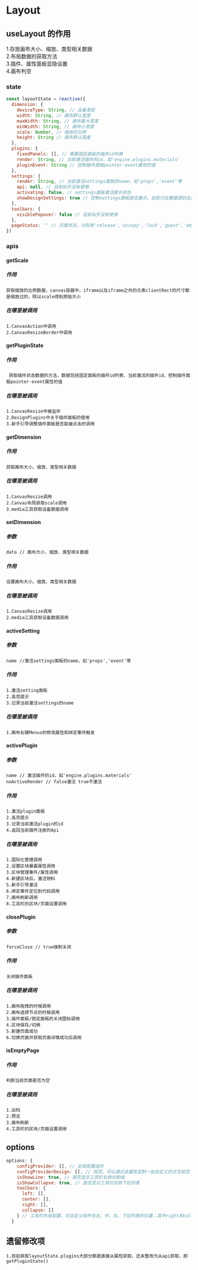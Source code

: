 # Layout

## useLayout 的作用
1.存放画布大小、缩放、类型相关数据  
2.布局数据的获取方法  
3.插件、属性面板显隐设置  
4.画布判空


### state
```js
const layoutState = reactive({
  dimension: {
    deviceType: String, // 设备类型
    width: String, // 画布默认宽度
    maxWidth: String, // 画布最大宽度
    minWidth: String, // 画布小宽度
    scale: Number, // 缩放的比例
    height: String // 画布默认高度
  },
  plugins: {
    fixedPanels: [], // 需要固定面板的插件id列表
    render: String, // 当前激活插件的id，如'engine.plugins.materials'
    pluginEvent: String // 控制插件面板pointer-event属性的值
  },
  settings: {
    render: String, // 当前激活settings面板的name，如'props','event'等
    api: null, // 目前似乎没有使用
    activating: false, // settings面版激活提示状态
    showDesignSettings: true // 控制settings面板是否展示。目前只在数据源的全屏查看时为false
  },
  toolbars: {
    visiblePopover: false // 目前似乎没有使用
  },
  pageStatus: '' // 页面状态，分别有'release','occupy','lock','guest','empty','p_webcenter','developer'
})
```

### apis

#### getScale
##### 作用
    获取缩放的比例数据，canvas容器中，iframe以及iframe之外的元素clientRect的尺寸都是缩放过的，除以scale得到原始大小
##### 在哪里被调用
    1.CanvasAction中调用
    2.CanvasResizeBorder中调用


#### getPluginState
##### 作用
     获取插件状态数据的方法，数据包括固定面板的插件id列表、当前激活的插件id、控制插件面板pointer-event属性的值
##### 在哪里被调用
    1.CanvasResize中被监听
    2.DesignPlugins中关于插件面板的使用
    3.新手引导调整插件面板是否能被点击的调用


#### getDimension
##### 作用
    获取画布大小、缩放、类型相关数据
##### 在哪里被调用
    1.CanvasResize调用
    2.Canvas布局获取scale调用
    3.media工具获取设备数据调用


#### setDimension
##### 参数
    data // 画布大小、缩放、类型相关数据
##### 作用
    设置画布大小、缩放、类型相关数据
##### 在哪里被调用
    1.CanvasResize调用
    2.media工具获取设备数据调用


#### activeSetting
##### 参数
    name //激活settings面板的name，如'props','event'等
##### 作用
    1.激活setting面板
    2.高亮提示
    3.记录当前激活settings的name
##### 在哪里被调用
    1.画布右键Menus的修改属性和绑定事件触发


#### activePlugin
##### 参数
    name // 激活插件的id，如'engine.plugins.materials'
    noActiveRender // false激活 true不激活
##### 作用
    1.激活plugin面板
    2.高亮提示
    3.记录当前激活plugin的id
    4.返回当前插件注册的Api
##### 在哪里被调用
    1.国际化管理调用
    2.设置区块暴露属性调用
    3.区块管理事件/属性调用
    4.新建区块后，激活物料
    5.新手引导激活
    6.绑定事件定位到代码调用
    7.画布刷新调用
    8.工具栏的区块/页面设置调用
    

#### closePlugin
##### 参数
    forceClose // true强制关闭
##### 作用
    关闭插件面板
##### 在哪里被调用
    1.画布拖拽的时候调用
    2.画布选择节点的时候调用
    3.插件面板/锁定面板的关闭图标调用
    4.区块保存/切换
    5.新建页面成功
    6.切换页面并获取页面详情成功后调用


#### isEmptyPage
##### 作用
    判断当前页面是否为空
##### 在哪里被调用
    1.出码
    2.预览
    3.画布刷新
    4.工具栏的区块/页面设置调用

## options

```js
options: {
    configProvider: [], // 全局配置组件
    configProviderDesign: [], // 规范，可以通过该属性定制一些自定义的交互规范
    isShowLine: true, // 是否显示工具栏右侧分割线
    isShowCollapse: true, // 是否显示工具栏右侧下拉列表
    toolbars: {
      left: [],
      center: [],
      right: [],
      collapse: []
    } // 工具栏布局配置，可自定义组件在左、中、右、下拉列表的位置；其中right和collapse为二维数组，可定制分组
  }
```

## 遗留修改项
    1.目前获取layoutState.plugins大部分都是直接从属性获取，还未整改为从api获取，即getPluginState()